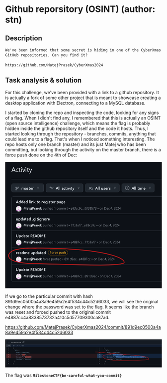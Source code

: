 # Github reporsitory (OSINT) (author: stn)

## Description

```shell
We've been informed that some secret is hiding in one of the CyberXmas GitHub repositories. Can you find it?

https://github.com/MatejPrasek/CyberXmas2024
```

## Task analysis & solution

For this challenge, we've been provided with a link to a github repository. It is actually a fork of some other project that is meant to showcase creating a desktop application with Electron, connecting to a MySQL database.

I started by cloning the repo and inspecting the code, looking for any signs of a flag. When I didn't find any, I remembered that this is actually an OSINT (open source intelligence) challenge, which means the flag is probably hidden inside the github repository itself and the code it hosts. Thus, I started looking through the repository - branches, commits, anything that could lead me to a flag. That's when I noticed something interesting. The repo hosts only one branch (master) and its just Matej who has been committing, but looking through the activity on the master branch, there is a force push done on the 4th of Dec:

![Image Preview](1.png)

If we go to the particular commit with hash 891d9ec0500a4a8a9e459a2e4f534c44c52d6033, we will see the original change where the password was set to the flag. It seems like the branch was reset and forced pushed to the original commit e4887cc4a8338573732a410c5d57709300ca87ad.

https://github.com/MatejPrasek/CyberXmas2024/commit/891d9ec0500a4a8a9e459a2e4f534c44c52d6033

![Image Preview](2.png)

The flag was **``MilestoneCTF{be-careful-what-you-commit}``**